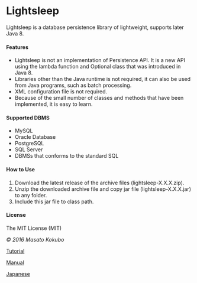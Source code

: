 Lightsleep
===========

Lightsleep is a database persistence library of lightweight, supports later Java 8.

#### Features

- Lightsleep is not an implementation of Persistence API. It is a new API using the lambda function and Optional class that was introduced in Java 8.
- Libraries other than the Java runtime is not required, it can also be used from Java programs, such as batch processing.
- XML configuration file is not required.
- Because of the small number of classes and methods that have been implemented, it is easy to learn.

#### Supported DBMS

- MySQL
- Oracle Database
- PostgreSQL
- SQL Server
- DBMSs that conforms to the standard SQL

#### How to Use

1. Download the latest release of the archive files (lightsleep-X.X.X.zip).
1. Unzip the downloaded archive file and copy jar file (lightsleep-X.X.X.jar) to any folder.
1. Include this jar file to class path.

#### License

The MIT License (MIT)

*&copy; 2016 Masato Kokubo*

[Tutorial](Tutorial.md)

[Manual](Manual.md)

[Japanese](README_ja.md)
